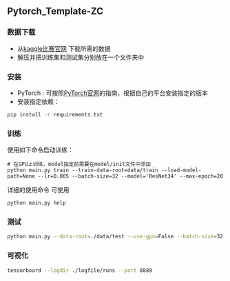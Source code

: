 ## Pytorch_Template-ZC

### 数据下载

- 从[kaggle比赛官网](https://www.kaggle.com/c/dogs-vs-cats/data) 下载所需的数据
- 解压并把训练集和测试集分别放在一个文件夹中

### 安装

- PyTorch : 可按照[PyTorch官网](http://pytorch.org)的指南，根据自己的平台安装指定的版本
- 安装指定依赖：

```bash
pip install -r requirements.txt
```

### 训练

使用如下命令启动训练：

```
# 在GPU上训练，model指定前需要在model/init文件中添加
python main.py train --train-data-root=data/train --load-model-path=None --lr=0.005 --batch-size=32 --model='ResNet34' --max-epoch=20
```


详细的使用命令 可使用
```bash
python main.py help
```

### 测试

```bash
python main.py --data-root=./data/test --use-gpu=False --batch-size=32
```

### 可视化

```bash
tensorboard --logdir ./logfile/runs --port 8889
```

